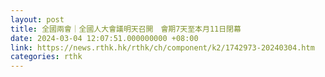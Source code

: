 ```yaml
---
layout: post
title: 全國兩會｜全國人大會議明天召開　會期7天至本月11日閉幕
date: 2024-03-04 12:07:51.000000000 +08:00
link: https://news.rthk.hk/rthk/ch/component/k2/1742973-20240304.htm
categories: rthk
---
```



